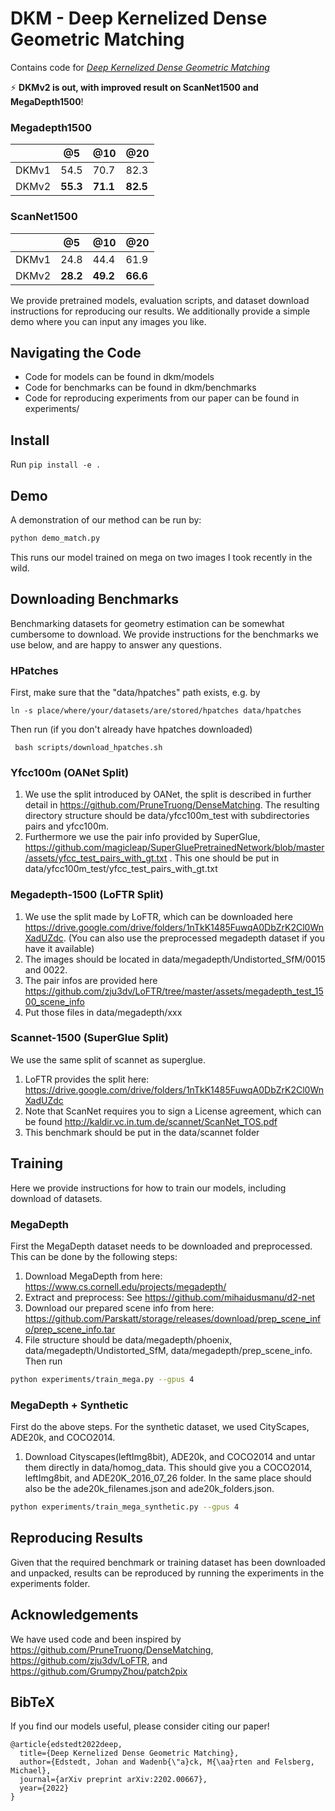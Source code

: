 # DKM - Deep Kernelized Dense Geometric Matching
Contains code for [*Deep Kernelized Dense Geometric Matching*](https://arxiv.org/abs/2202.00667) 

⚡ **DKMv2 is out, with improved result on ScanNet1500 and MegaDepth1500**!
### Megadepth1500
|       | @5    | @10  | @20  |
|-------|-------|------|------|
| DKMv1 | 54.5  | 70.7 | 82.3 |
| DKMv2 | **55.3**  | **71.1** | **82.5** |

### ScanNet1500
|       | @5    | @10  | @20  |
|-------|-------|------|------|
| DKMv1 | 24.8  | 44.4 | 61.9 |
| DKMv2 | **28.2**  | **49.2** | **66.6** |


We provide pretrained models, evaluation scripts, and dataset download instructions for reproducing our results.
We additionally provide a simple demo where you can input any images you like.

## Navigating the Code
* Code for models can be found in dkm/models
* Code for benchmarks can be found in dkm/benchmarks
* Code for reproducing experiments from our paper can be found in experiments/

## Install
Run ``pip install -e .``

## Demo
A demonstration of our method can be run by:
``` bash
python demo_match.py
```
This runs our model trained on mega on two images I took recently in the wild.

## Downloading Benchmarks
Benchmarking datasets for geometry estimation can be somewhat cumbersome to download. We provide instructions for the benchmarks we use below, and are happy to answer any questions.
### HPatches
First, make sure that the "data/hpatches" path exists, e.g. by

`` ln -s place/where/your/datasets/are/stored/hpatches data/hpatches `` 

Then run (if you don't already have hpatches downloaded)

`` bash scripts/download_hpatches.sh``
### Yfcc100m (OANet Split)
1. We use the split introduced by OANet, the split is described in further detail in https://github.com/PruneTruong/DenseMatching. The resulting directory structure should be data/yfcc100m_test with subdirectories pairs and yfcc100m.
2. Furthermore we use the pair info provided by SuperGlue, https://github.com/magicleap/SuperGluePretrainedNetwork/blob/master/assets/yfcc_test_pairs_with_gt.txt . This one should be put in data/yfcc100m_test/yfcc_test_pairs_with_gt.txt

### Megadepth-1500 (LoFTR Split)
1. We use the split made by LoFTR, which can be downloaded here https://drive.google.com/drive/folders/1nTkK1485FuwqA0DbZrK2Cl0WnXadUZdc. (You can also use the preprocessed megadepth dataset if you have it available)
2. The images should be located in data/megadepth/Undistorted_SfM/0015 and 0022.
3. The pair infos are provided here https://github.com/zju3dv/LoFTR/tree/master/assets/megadepth_test_1500_scene_info 
3. Put those files in data/megadepth/xxx

### Scannet-1500 (SuperGlue Split)
We use the same split of scannet as superglue.
1. LoFTR provides the split here: https://drive.google.com/drive/folders/1nTkK1485FuwqA0DbZrK2Cl0WnXadUZdc
2. Note that ScanNet requires you to sign a License agreement, which can be found http://kaldir.vc.in.tum.de/scannet/ScanNet_TOS.pdf
3. This benchmark should be put in the data/scannet folder
## Training
Here we provide instructions for how to train our models, including download of datasets.
### MegaDepth
First the MegaDepth dataset needs to be downloaded and preprocessed. This can be done by the following steps:
1. Download MegaDepth from here: https://www.cs.cornell.edu/projects/megadepth/
2. Extract and preprocess: See https://github.com/mihaidusmanu/d2-net
3. Download our prepared scene info from here: https://github.com/Parskatt/storage/releases/download/prep_scene_info/prep_scene_info.tar
4. File structure should be data/megadepth/phoenix, data/megadepth/Undistorted_SfM, data/megadepth/prep_scene_info.
Then run 
``` bash
python experiments/train_mega.py --gpus 4
```

### MegaDepth + Synthetic
First do the above steps.
For the synthetic dataset, we used CityScapes, ADE20k, and COCO2014.

1. Download Cityscapes(leftImg8bit), ADE20k, and COCO2014 and untar them directly in data/homog_data. This should give you a COCO2014, leftImg8bit, and ADE20K_2016_07_26 folder. In the same place should also be the ade20k_filenames.json and ade20k_folders.json.

``` bash
python experiments/train_mega_synthetic.py --gpus 4
```

## Reproducing Results
Given that the required benchmark or training dataset has been downloaded and unpacked, results can be reproduced by running the experiments in the experiments folder.

## Acknowledgements
We have used code and been inspired by https://github.com/PruneTruong/DenseMatching, https://github.com/zju3dv/LoFTR, and https://github.com/GrumpyZhou/patch2pix  

## BibTeX
If you find our models useful, please consider citing our paper!
```
@article{edstedt2022deep,
  title={Deep Kernelized Dense Geometric Matching},
  author={Edstedt, Johan and Wadenb{\"a}ck, M{\aa}rten and Felsberg, Michael},
  journal={arXiv preprint arXiv:2202.00667},
  year={2022}
}
```
